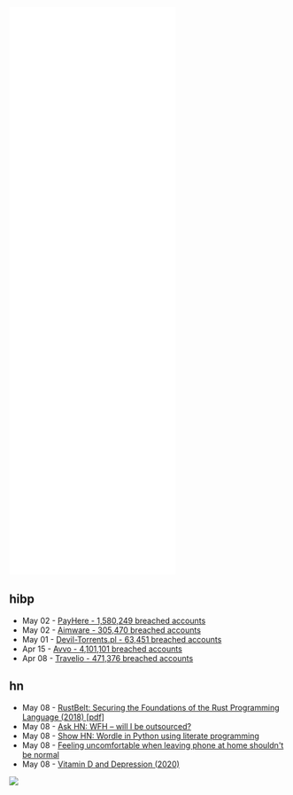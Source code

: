 ![Metrics](https://raw.githubusercontent.com/phixion/phixion/master/metrics.svg)

## hibp

<!--
for https://github.com/phixion/phixion/blob/main/.github/workflows/feeds.yml
-->
<!--START_SECTION:haveibeenpwnd-->
- May 02 - [PayHere - 1,580,249 breached accounts](https://haveibeenpwned.com/PwnedWebsites#PayHere)
- May 02 - [Aimware - 305,470 breached accounts](https://haveibeenpwned.com/PwnedWebsites#Aimware)
- May 01 - [Devil-Torrents.pl - 63,451 breached accounts](https://haveibeenpwned.com/PwnedWebsites#DevilTorrents)
- Apr 15 - [Avvo - 4,101,101 breached accounts](https://haveibeenpwned.com/PwnedWebsites#Avvo)
- Apr 08 - [Travelio - 471,376 breached accounts](https://haveibeenpwned.com/PwnedWebsites#Travelio)
<!--END_SECTION:haveibeenpwnd-->

## hn

<!--
for https://github.com/phixion/phixion/blob/main/.github/workflows/feeds.yml
-->
<!--START_SECTION:hn-->
- May 08 - [RustBelt: Securing the Foundations of the Rust Programming Language (2018) [pdf]](https://people.mpi-sws.org/~dreyer/papers/rustbelt/paper.pdf)
- May 08 - [Ask HN: WFH – will I be outsourced?](https://news.ycombinator.com/item?id=31306507)
- May 08 - [Show HN: Wordle in Python using literate programming](https://jiby.tech/project/literate_wordle/wordle.html)
- May 08 - [Feeling uncomfortable when leaving phone at home shouldn't be normal](https://vaidik.bearblog.dev/feeling-uncomfortable-when-leaving-phone-at-home-shouldnt-be-normal/)
- May 08 - [Vitamin D and Depression (2020)](https://www.ncbi.nlm.nih.gov/pmc/articles/PMC6970300/)
<!--END_SECTION:hn-->

<!--
for https://yhype.me
-->
![](https://hit.yhype.me/github/profile?user_id=13013670)
